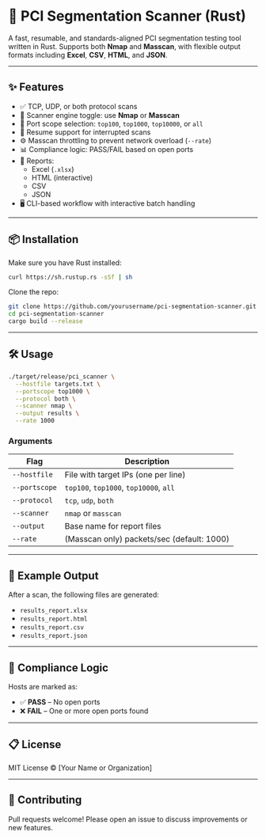 # 🔐 PCI Segmentation Scanner (Rust)

A fast, resumable, and standards-aligned PCI segmentation testing tool written in Rust. Supports both **Nmap** and **Masscan**, with flexible output formats including **Excel**, **CSV**, **HTML**, and **JSON**.

---

## ✨ Features

- ✅ TCP, UDP, or both protocol scans  
- 🚀 Scanner engine toggle: use **Nmap** or **Masscan**  
- 🎯 Port scope selection: `top100`, `top1000`, `top10000`, or `all`  
- 🧠 Resume support for interrupted scans  
- ⚙️ Masscan throttling to prevent network overload (`--rate`)  
- 📊 Compliance logic: PASS/FAIL based on open ports  
- 📁 Reports:
  - Excel (`.xlsx`)
  - HTML (interactive)
  - CSV
  - JSON  
- 🖥️ CLI-based workflow with interactive batch handling

---

## 📦 Installation

Make sure you have Rust installed:

```bash
curl https://sh.rustup.rs -sSf | sh
```

Clone the repo:

```bash
git clone https://github.com/yourusername/pci-segmentation-scanner.git
cd pci-segmentation-scanner
cargo build --release
```

---

## 🛠️ Usage

```bash
./target/release/pci_scanner \
  --hostfile targets.txt \
  --portscope top1000 \
  --protocol both \
  --scanner nmap \
  --output results \
  --rate 1000
```

### Arguments

| Flag            | Description                                      |
|-----------------|--------------------------------------------------|
| `--hostfile`    | File with target IPs (one per line)             |
| `--portscope`   | `top100`, `top1000`, `top10000`, `all`          |
| `--protocol`    | `tcp`, `udp`, `both`                            |
| `--scanner`     | `nmap` or `masscan`                             |
| `--output`      | Base name for report files                      |
| `--rate`        | (Masscan only) packets/sec (default: 1000)      |

---

## 📄 Example Output

After a scan, the following files are generated:

- `results_report.xlsx`
- `results_report.html`
- `results_report.csv`
- `results_report.json`

---

## 🧪 Compliance Logic

Hosts are marked as:

- ✅ **PASS** – No open ports
- ❌ **FAIL** – One or more open ports found

---

## 📋 License

MIT License © [Your Name or Organization]

---

## 🤝 Contributing

Pull requests welcome! Please open an issue to discuss improvements or new features.